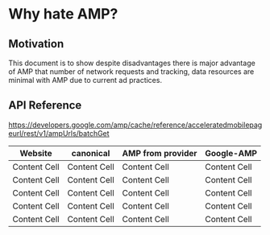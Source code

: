 # Why hate AMP?

## Motivation

This document is to show despite disadvantages there is major advantage of AMP that number of network requests and tracking, data resources are minimal with AMP due to current ad practices.


## API Reference

https://developers.google.com/amp/cache/reference/acceleratedmobilepageurl/rest/v1/ampUrls/batchGet




| Website       | canonical     | AMP from provider  | Google-AMP | 
| ------------- | ------------- | -------------      | ------------- | 
| Content Cell  | Content Cell  | Content Cell       | Content Cell  |
| Content Cell  | Content Cell  | Content Cell       | Content Cell  |
| Content Cell  | Content Cell  | Content Cell       | Content Cell  |
| Content Cell  | Content Cell  | Content Cell       | Content Cell  |
| Content Cell  | Content Cell  | Content Cell       | Content Cell  |

